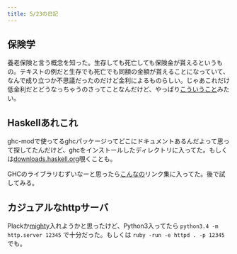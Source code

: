 ```yaml
---
title: 5/23の日記
---
```


## 保険学

養老保険と言う概念を知った。生存しても死亡しても保険金が貰えるというもの。テキストの例だと生存でも死亡でも同額の金額が貰えることになっていて、なんで成り立つか不思議だったのだけど金利によるものらしい。じゃあこれだけ低金利だとどうなっちゃうのさってことなんだけど、やっぱり[こういうこと](http://toyokeizai.net/articles/-/59111)みたい。

## Haskellあれこれ

ghc-modで使ってるghcパッケージってどこにドキュメントあるんだよって思って探してたんだけど、ghcをインストールしたディレクトリに入ってた。もしくは[downloads.haskell.org](https://downloads.haskell.org/~ghc/latest/docs/html/libraries/ghc/index.html)覗くことも。

GHCのライブラリむずいなーと思ったら[こんなの](https://wiki.haskell.org/GHC/As_a_library)リンク集に入ってた。後で試してみる。

## カジュアルなhttpサーバ

Plackか[mighty](http://mew.org/~kazu/proj/mighttpd/en/)入れようかと思ったけど、Python3入ってたら `python3.4 -m http.server 12345` で十分だった。もしくは `ruby -run -e httpd . -p 12345` でも。
